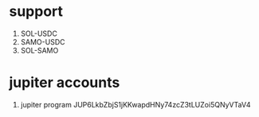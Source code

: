 # support 
1. SOL-USDC
2. SAMO-USDC
3. SOL-SAMO

# jupiter accounts
1. jupiter program JUP6LkbZbjS1jKKwapdHNy74zcZ3tLUZoi5QNyVTaV4